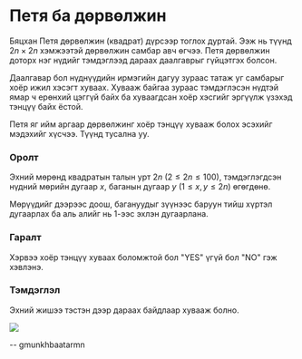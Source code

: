 Петя ба дөрвөлжин
=================
Бяцхан Петя дөрвөлжин (квадрат) дүрсээр тоглох дуртай. Ээж нь түүнд $2n × 2n$
хэмжээтэй дөрвөлжин самбар авч өгчээ. Петя дөрвөлжин доторх нэг нүдийг
тэмдэглээд дараах даалгаврыг гүйцэтгэх болсон.

Даалгавар бол нүднүүдийн ирмэгийн дагуу зураас татаж уг самбарыг хоёр ижил
хэсэгт хуваах. Хувааж байгаа зураас тэмдэглэсэн нүдтэй ямар ч ерөнхий цэггүй
байх ба хуваагдсан хоёр хэсгийг эргүүлж үзэхэд тэнцүү байх ёстой.

Петя яг ийм аргаар дөрвөлжинг хоёр тэнцүү хувааж болох эсэхийг мэдэхийг хүсчээ.
Түүнд тусална уу.


### Оролт
Эхний мөрөнд квадратын талын урт $2n$ ($2 ≤ 2n ≤ 100$), тэмдэглэгдсэн нүдний
мөрийн дугаар $x$, баганын дугаар $y$ ($1 ≤ x, y ≤ 2n$) өгөгдөнө.

Мөрүүдийг дээрээс доош, багануудыг зүүнээс баруун тийш хүртэл дугаарлах ба аль
алийг нь 1-ээс эхлэн дугаарлана.


### Гаралт
Хэрвээ хоёр тэнцүү хуваах боломжтой бол "YES" үгүй бол "NO" гэж хэвлэнэ.


### Тэмдэглэл
Эхний жишээ тэстэн дээр дараах байдлаар хувааж болно.

![][1]

  [1]: http://espresso.codeforces.com/dacd4ace5d10d1b137e7255bc1fd2b8ac2b1a099.png

-- gmunkhbaatarmn
